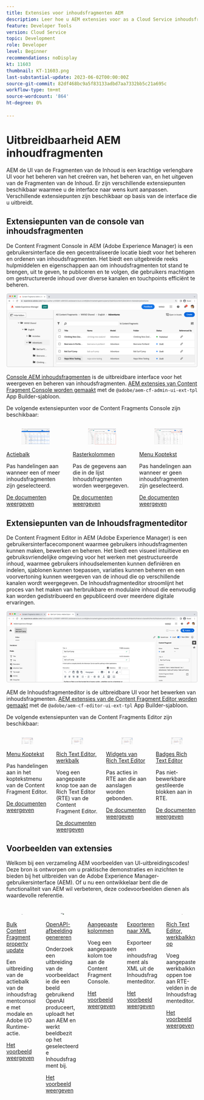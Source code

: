 ```yaml
---
title: Extensies voor inhoudsfragmenten AEM
description: Leer hoe u AEM extensies voor as a Cloud Service inhoudsfragmenten bouwt en implementeert
feature: Developer Tools
version: Cloud Service
topic: Development
role: Developer
level: Beginner
recommendations: noDisplay
kt: 11603
thumbnail: KT-11603.png
last-substantial-update: 2023-06-02T00:00:00Z
source-git-commit: 82df468bc9a5f83133adbd7aa7332bb5c21a695c
workflow-type: tm+mt
source-wordcount: '864'
ht-degree: 0%

---
```


# Uitbreidbaarheid AEM inhoudfragmenten

AEM de UI van de Fragmenten van de Inhoud is een krachtige verlengbare UI voor het beheren van het creëren van, het beheren van, en het uitgeven van de Fragmenten van de Inhoud. Er zijn verschillende extensiepunten beschikbaar waarmee u de interface naar wens kunt aanpassen. Verschillende extensiepunten zijn beschikbaar op basis van de interface die u uitbreidt.

## Extensiepunten van de console van inhoudsfragmenten

De Content Fragment Console in AEM (Adobe Experience Manager) is een gebruikersinterface die een gecentraliseerde locatie biedt voor het beheren en ordenen van inhoudsfragmenten. Het biedt een uitgebreide reeks hulpmiddelen en eigenschappen aan om inhoudsfragmenten tot stand te brengen, uit te geven, te publiceren en te volgen, die gebruikers machtigen om gestructureerde inhoud over diverse kanalen en touchpoints efficiënt te beheren.

![Console voor inhoudsfragmenten](./assets/overview/cfc.png)

[Console AEM inhoudsfragmenten](https://experienceleague.adobe.com/docs/experience-manager-cloud-service/content/sites/administering/content-fragments/content-fragments-console.html) is de uitbreidbare interface voor het weergeven en beheren van inhoudsfragmenten. [AEM extensies van Content Fragment Console worden gemaakt](https://developer.adobe.com/uix/docs/services/aem-cf-console-admin/code-generation) met de `@adobe/aem-cf-admin-ui-ext-tpl` App Builder-sjabloon.

De volgende extensiepunten voor de Content Fragments Console zijn beschikbaar:

<div class="columns is-multiline">
      <div class="column is-half-tablet is-half-desktop is-one-third-widescreen" aria-label="Action bar">
        <div class="card" style="height: 100%">
          <div class="card-image">
            <figure class="image is-16by9">
              <a href="https://developer.adobe.com/uix/docs/services/aem-cf-console-admin/api/action-bar/" title="Actiebalk" tabindex="-1" target="_blank" rel="referrer">
                <img class="is-bordered-r-small" src="./assets/overview/cfc-action-bar.png" alt="Actiebalk">
              </a>
            </figure>
          </div>
          <div class="card-content is-padded-small">
            <div class="content">
              <p class="headline is-size-6 has-text-weight-bold"><a href="https://developer.adobe.com/uix/docs/services/aem-cf-console-admin/api/action-bar/" title="Actiebalk" target="_blank" rel="referrer">Actiebalk</a></p>
              <p class="is-size-6">Pas handelingen aan wanneer een of meer inhoudsfragmenten zijn geselecteerd.</p>
              <a href="https://developer.adobe.com/uix/docs/services/aem-cf-console-admin/api/action-bar/" class="spectrum-Button spectrum-Button--outline spectrum-Button--primary spectrum-Button--sizeM" target="_blank" rel="referrer">
                <span class="spectrum-Button-label has-no-wrap has-text-weight-bold">De documenten weergeven</span>
              </a>
            </div>
          </div>
        </div>
      </div>
  <div class="column is-half-tablet is-half-desktop is-one-third-widescreen" aria-label="Grid columns">
    <div class="card" style="height: 100%">
      <div class="card-image">
        <figure class="image is-16by9">
          <a href="https://developer.adobe.com/uix/docs/services/aem-cf-console-admin/api/grid-columns/" title="Rasterkolommen" tabindex="-1" target="_blank" rel="referrer">
            <img class="is-bordered-r-small" src="./assets/overview/cfc-grid-columns.png" alt="Rasterkolommen">
          </a>
        </figure>
      </div>
      <div class="card-content is-padded-small">
        <div class="content">
          <p class="headline is-size-6 has-text-weight-bold"><a href="https://developer.adobe.com/uix/docs/services/aem-cf-console-admin/api/grid-columns/" title="Rasterkolommen" target="_blank" rel="referrer">Rasterkolommen</a></p>
          <p class="is-size-6">Pas de gegevens aan die in de lijst Inhoudsfragmenten worden weergegeven.</p>
          <a href="https://developer.adobe.com/uix/docs/services/aem-cf-console-admin/api/grid-columns/" class="spectrum-Button spectrum-Button--outline spectrum-Button--primary spectrum-Button--sizeM" target="_blank" rel="referrer">
            <span class="spectrum-Button-label has-no-wrap has-text-weight-bold">De documenten weergeven</span>
          </a>
        </div>
      </div>
    </div>
  </div>
  <div class="column is-half-tablet is-half-desktop is-one-third-widescreen" aria-label="Header menu">
    <div class="card" style="height: 100%">
      <div class="card-image">
        <figure class="image is-16by9">
          <a href="https://developer.adobe.com/uix/docs/services/aem-cf-console-admin/api/header-menu/" title="Menu Koptekst" tabindex="-1" target="_blank" rel="referrer">
            <img class="is-bordered-r-small" src="./assets/overview/cfc-header-menu.png" alt="Menu Koptekst">
          </a>
        </figure>
      </div>
      <div class="card-content is-padded-small">
        <div class="content">
          <p class="headline is-size-6 has-text-weight-bold"><a href="https://developer.adobe.com/uix/docs/services/aem-cf-console-admin/api/header-menu/" title="Menu Koptekst" target="_blank" rel="referrer">Menu Koptekst</a></p>
          <p class="is-size-6">Pas handelingen aan wanneer er geen inhoudsfragmenten zijn geselecteerd.</p>
          <a href="https://developer.adobe.com/uix/docs/services/aem-cf-console-admin/api/header-menu/" class="spectrum-Button spectrum-Button--outline spectrum-Button--primary spectrum-Button--sizeM" target="_blank" rel="referrer">
            <span class="spectrum-Button-label has-no-wrap has-text-weight-bold">De documenten weergeven</span>
          </a>
        </div>
      </div>
    </div>
  </div>  
</div>

## Extensiepunten van de Inhoudsfragmenteditor

De Content Fragment Editor in AEM (Adobe Experience Manager) is een gebruikersinterfacecomponent waarmee gebruikers inhoudsfragmenten kunnen maken, bewerken en beheren. Het biedt een visueel intuïtieve en gebruiksvriendelijke omgeving voor het werken met gestructureerde inhoud, waarmee gebruikers inhoudselementen kunnen definiëren en indelen, sjablonen kunnen toepassen, variaties kunnen beheren en een voorvertoning kunnen weergeven van de inhoud die op verschillende kanalen wordt weergegeven. De Inhoudsfragmenteditor stroomlijnt het proces van het maken van herbruikbare en modulaire inhoud die eenvoudig kan worden gedistribueerd en gepubliceerd over meerdere digitale ervaringen.

![Inhoudsfragmenteditor](./assets/overview/cfe.png)

AEM de Inhoudsfragmenteditor is de uitbreidbare UI voor het bewerken van inhoudsfragmenten. [AEM extensies van de Content Fragment Editor worden gemaakt](https://developer.adobe.com/uix/docs/services/aem-cf-editor/code-generation/) met de `@adobe/aem-cf-editor-ui-ext-tpl` App Builder-sjabloon.

De volgende extensiepunten van de Content Fragments Editor zijn beschikbaar:

<div class="columns is-multiline">
    <div class="column is-half-tablet is-half-desktop is-one-third-widescreen" aria-label="Header menu">
      <div class="card" style="height: 100%">
        <div class="card-image">
          <figure class="image is-16by9">
            <a href="https://developer.adobe.com/uix/docs/services/aem-cf-editor/api/header-menu" title="Menu Koptekst" tabindex="-1" target="_blank" rel="referrer">
              <img class="is-bordered-r-small" src="./assets/overview/cfe-header-menu.png" alt="Menu Koptekst">
            </a>
          </figure>
        </div>
        <div class="card-content is-padded-small">
          <div class="content">
            <p class="headline is-size-6 has-text-weight-bold"><a href="https://developer.adobe.com/uix/docs/services/aem-cf-editor/api/header-menu/" title="Menu Koptekst" target="_blank" rel="referrer">Menu Koptekst</a></p>
            <p class="is-size-6">Pas handelingen aan in het koptekstmenu van de Content Fragment Editor.</p>
            <a href="https://developer.adobe.com/uix/docs/services/aem-cf-editor/api/header-menu" class="spectrum-Button spectrum-Button--outline spectrum-Button--primary spectrum-Button--sizeM" target="_blank" rel="referrer">
              <span class="spectrum-Button-label has-no-wrap has-text-weight-bold">De documenten weergeven</span>
            </a>
          </div>
        </div>
      </div>
    </div>
  <div class="column is-half-tablet is-half-desktop is-one-third-widescreen" aria-label="Rich Text Editor toolbar">
    <div class="card" style="height: 100%">
      <div class="card-image">
        <figure class="image is-16by9">
          <a href="https://developer.adobe.com/uix/docs/services/aem-cf-editor/api/rte-toolbar/" title="Rich Text Editor, werkbalk" tabindex="-1" target="_blank" rel="referrer">
            <img class="is-bordered-r-small" src="./assets/overview/cfe-rte-toolbar.png" alt="Rich Text Editor, werkbalk">
          </a>
        </figure>
      </div>
      <div class="card-content is-padded-small">
        <div class="content">
          <p class="headline is-size-6 has-text-weight-bold"><a href="https://developer.adobe.com/uix/docs/services/aem-cf-editor/api/rte-toolbar/" title="Rich Text Editor, werkbalk"  target="_blank" rel="referrer">Rich Text Editor, werkbalk</a></p>
          <p class="is-size-6">Voeg een aangepaste knop toe aan de Rich Text Editor (RTE) van de Content Fragment Editor.</p>
          <a href="https://developer.adobe.com/uix/docs/services/aem-cf-editor/api/rte-toolbar/" class="spectrum-Button spectrum-Button--outline spectrum-Button--primary spectrum-Button--sizeM" target="_blank" rel="referrer">
            <span class="spectrum-Button-label has-no-wrap has-text-weight-bold">De documenten weergeven</span>
          </a>
        </div>
      </div>
    </div>
  </div>

<div class="column is-half-tablet is-half-desktop is-one-third-widescreen" aria-label="Rich Text Editor widgets">
    <div class="card" style="height: 100%">
      <div class="card-image">
        <figure class="image is-16by9">
          <a href="https://developer.adobe.com/uix/docs/services/aem-cf-editor/api/rte-widgets/" title="Widgets van Rich Text Editor" tabindex="-1"  target="_blank" rel="referrer">
            <img class="is-bordered-r-small" src="./assets/overview/cfe-rte-widgets.png" alt="Widgets van Rich Text Editor">
          </a>
        </figure>
      </div>
      <div class="card-content is-padded-small">
        <div class="content">
          <p class="headline is-size-6 has-text-weight-bold"><a href="https://developer.adobe.com/uix/docs/services/aem-cf-editor/api/rte-widgets/" title="Widgets van Rich Text Editor" target="_blank" rel="referrer">Widgets van Rich Text Editor</a></p>
          <p class="is-size-6">Pas acties in RTE aan die aan aanslagen worden gebonden.</p>
          <a href="https://developer.adobe.com/uix/docs/services/aem-cf-editor/api/rte-widgets/" class="spectrum-Button spectrum-Button--outline spectrum-Button--primary spectrum-Button--sizeM" target="_blank" rel="referrer">
            <span class="spectrum-Button-label has-no-wrap has-text-weight-bold">De documenten weergeven</span>
          </a>
        </div>
      </div>
    </div>
  </div>
  <div class="column is-half-tablet is-half-desktop is-one-third-widescreen" aria-label="Rich Text Editor badges">
    <div class="card" style="height: 100%">
      <div class="card-image">
        <figure class="image is-16by9">
          <a href="https://developer.adobe.com/uix/docs/services/aem-cf-editor/api/rte-badges/" title="Badges Rich Text Editor" tabindex="-1" target="_blank" rel="referrer">
            <img class="is-bordered-r-small" src="./assets/overview/cfe-rte-badges.png" alt="Badges Rich Text Editor">
          </a>
        </figure>
      </div>
      <div class="card-content is-padded-small">
        <div class="content">
          <p class="headline is-size-6 has-text-weight-bold"><a href="https://developer.adobe.com/uix/docs/services/aem-cf-editor/api/rte-badges/ " title="Badges Rich Text Editor" target="_blank" rel="referrer">Badges Rich Text Editor</a></p>
          <p class="is-size-6">Pas niet-bewerkbare gestileerde blokken aan in RTE.</p>
          <a href="https://developer.adobe.com/uix/docs/services/aem-cf-editor/api/rte-badges/" class="spectrum-Button spectrum-Button--outline spectrum-Button--primary spectrum-Button--sizeM" target="_blank" rel="referrer">
            <span class="spectrum-Button-label has-no-wrap has-text-weight-bold">De documenten weergeven</span>
          </a>
        </div>
      </div>
    </div>
  </div>
</div>

## Voorbeelden van extensies

Welkom bij een verzameling AEM voorbeelden van UI-uitbreidingscodes! Deze bron is ontworpen om u praktische demonstraties en inzichten te bieden bij het uitbreiden van de Adobe Experience Manager-gebruikersinterface (AEM). Of u nu een ontwikkelaar bent die de functionaliteit van AEM wil verbeteren, deze codevoorbeelden dienen als waardevolle referentie.

<div class="columns is-multiline">
  <div class="column is-half-tablet is-half-desktop is-one-third-widescreen" aria-label="Bulk property update">
    <div class="card" style="height: 100%">
      <div class="card-image">
        <figure class="image is-16by9">
          <a href="./examples/console-bulk-property-update.md" title="Bulkeigenschap bijwerken" tabindex="-1">
            <img class="is-bordered-r-small" src="./assets/../examples/assets/bulk-property-update/card.png" alt="Bulkeigenschap bijwerken">
          </a>
        </figure>
      </div>
      <div class="card-content is-padded-small">
        <div class="content">
          <p class="headline is-size-6 has-text-weight-bold"><a href="./examples/console-bulk-property-update.md" title="Bulkeigenschap bijwerken">Bulk Content Fragment property update</a></p>
          <p class="is-size-6">Een uitbreiding van de actiebalk van de inhoudsfragmentconsole met modale en Adobe I/O Runtime-actie.</p>
          <a href="./examples/console-bulk-property-update.md" class="spectrum-Button spectrum-Button--outline spectrum-Button--primary spectrum-Button--sizeM">
            <span class="spectrum-Button-label has-no-wrap has-text-weight-bold">Het voorbeeld weergeven</span>
          </a>
        </div>
      </div>
    </div>
  </div>
  <div class="column is-half-tablet is-half-desktop is-one-third-widescreen" aria-label="OpenAI-based image generation and upload to AEM extension">
        <div class="card" style="height: 100%">
            <div class="card-image">
                <figure class="image is-16by9">
                    <a href="./examples/console-image-generation-and-image-upload.md" title="Op OpenAI gebaseerde afbeelding genereren en uploaden naar AEM extensie" tabindex="-1">
                        <img class="is-bordered-r-small" src="./examples/assets/digital-image-generation/card.png" alt="Op OpenAI gebaseerde afbeelding genereren en uploaden naar AEM extensie">
                    </a>
                </figure>
            </div>
            <div class="card-content is-padded-small">
                <div class="content">
                    <p class="headline is-size-6 has-text-weight-bold"><a href="./examples/console-image-generation-and-image-upload.md" title="Op OpenAI gebaseerde afbeelding genereren en uploaden naar AEM extensie">OpenAPI-afbeelding genereren</a></p>
                    <p class="is-size-6">Onderzoek een uitbreiding van de voorbeeldactie die een beeld gebruikend OpenAI produceert, uploadt het aan AEM en werkt beeldbezit op het geselecteerde Inhoudsfragment bij.</p>
                    <a href="./examples/console-image-generation-and-image-upload.md" class="spectrum-Button spectrum-Button--outline spectrum-Button--primary spectrum-Button--sizeM">
                        <span class="spectrum-Button-label has-no-wrap has-text-weight-bold">Het voorbeeld weergeven</span>
                    </a>
                </div>
            </div>
        </div>
    </div>    
  <div class="column is-half-tablet is-half-desktop is-one-third-widescreen" aria-label="Custom columns">
    <div class="card" style="height: 100%">
      <div class="card-image">
        <figure class="image is-16by9">
          <a href="./examples/custom-grid-columns.md" title="Aangepaste kolommen" tabindex="-1">
            <img class="is-bordered-r-small" src="./examples/assets/custom-grid-columns/card.png" alt="Aangepaste kolommen">
          </a>
        </figure>
      </div>
      <div class="card-content is-padded-small">
        <div class="content">
          <p class="headline is-size-6 has-text-weight-bold"><a href="./examples/custom-grid-columns.md" title="Aangepaste kolommen">Aangepaste kolommen</a></p>
          <p class="is-size-6">Voeg een aangepaste kolom toe aan de Content Fragment Console.</p>
          <a href="./examples/custom-grid-columns.md" class="spectrum-Button spectrum-Button--outline spectrum-Button--primary spectrum-Button--sizeM">
            <span class="spectrum-Button-label has-no-wrap has-text-weight-bold">Het voorbeeld weergeven</span>
          </a>
        </div>
      </div>
    </div>
  </div>    
  <div class="column is-half-tablet is-half-desktop is-one-third-widescreen" aria-label="Export to XML">
    <div class="card" style="height: 100%">
      <div class="card-image">
        <figure class="image is-16by9">
          <a href="./examples/editor-export-to-xml.md" title="Exporteren naar XML" tabindex="-1">
            <img class="is-bordered-r-small" src="./examples/assets/export-to-xml/card.png" alt="Exporteren naar XML">
          </a>
        </figure>
      </div>
      <div class="card-content is-padded-small">
        <div class="content">
          <p class="headline is-size-6 has-text-weight-bold"><a href="./examples/editor-export-to-xml.md" title="Exporteren naar XML">Exporteren naar XML</a></p>
          <p class="is-size-6">Exporteer een inhoudsfragment als XML uit de Inhoudsfragmenteditor.</p>
          <a href="./examples/editor-export-to-xml.md" class="spectrum-Button spectrum-Button--outline spectrum-Button--primary spectrum-Button--sizeM">
            <span class="spectrum-Button-label has-no-wrap has-text-weight-bold">Het voorbeeld weergeven</span>
          </a>
        </div>
      </div>
    </div>
  </div>    
  <div class="column is-half-tablet is-half-desktop is-one-third-widescreen" aria-label="Rich Text Editor toolbar button">
    <div class="card" style="height: 100%">
      <div class="card-image">
        <figure class="image is-16by9">
          <a href="./examples/editor-rte-toolbar.md" title="Rich Text Editor, werkbalkknop" tabindex="-1">
            <img class="is-bordered-r-small" src="./examples/assets/rte-toolbar/card.png" alt="Rich Text Editor, werkbalkknop">
          </a>
        </figure>
      </div>
      <div class="card-content is-padded-small">
        <div class="content">
          <p class="headline is-size-6 has-text-weight-bold"><a href="./examples/editor-rte-toolbar.md" title="Rich Text Editor, werkbalkknop">Rich Text Editor, werkbalkknop</a></p>
          <p class="is-size-6">Voeg aangepaste werkbalkknoppen toe aan RTE-velden in de Inhoudsfragmenteditor.</p>
          <a href="./examples/editor-rte-toolbar.md" class="spectrum-Button spectrum-Button--outline spectrum-Button--primary spectrum-Button--sizeM">
            <span class="spectrum-Button-label has-no-wrap has-text-weight-bold">Het voorbeeld weergeven</span>
          </a>
        </div>
      </div>
    </div>
  </div>   
</div>
